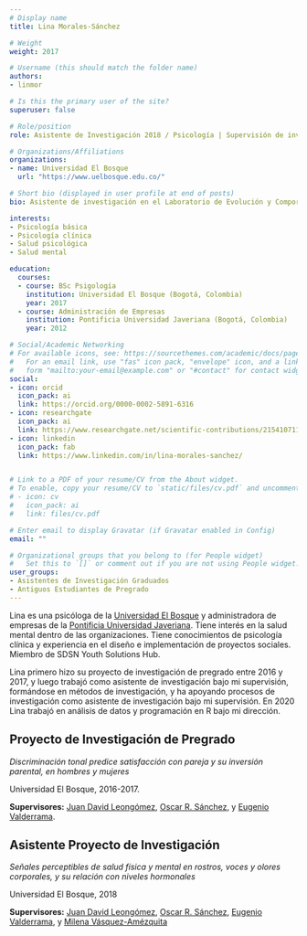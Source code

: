 ```yaml
---
# Display name
title: Lina Morales-Sánchez

# Weight
weight: 2017

# Username (this should match the folder name)
authors:
- linmor

# Is this the primary user of the site?
superuser: false

# Role/position
role: Asistente de Investigación 2018 / Psicología | Supervisión de investigación 2016-2017

# Organizations/Affiliations
organizations:
- name: Universidad El Bosque
  url: "https://www.uelbosque.edu.co/"

# Short bio (displayed in user profile at end of posts)
bio: Asistente de investigación en el Laboratorio de Evolución y Comportamiento Humano en 2018 y estudiante de un proyecto de investigación de pregrado entre 2016 y 2017.

interests:
- Psicología básica
- Psicología clínica
- Salud psicológica
- Salud mental

education:
  courses:
  - course: BSc Psigología
    institution: Universidad El Bosque (Bogotá, Colombia)
    year: 2017
  - course: Administración de Empresas
    institution: Pontificia Universidad Javeriana (Bogotá, Colombia)
    year: 2012

# Social/Academic Networking
# For available icons, see: https://sourcethemes.com/academic/docs/page-builder/#icons
#   For an email link, use "fas" icon pack, "envelope" icon, and a link in the
#   form "mailto:your-email@example.com" or "#contact" for contact widget.
social:
- icon: orcid
  icon_pack: ai
  link: https://orcid.org/0000-0002-5891-6316
- icon: researchgate
  icon_pack: ai
  link: https://www.researchgate.net/scientific-contributions/2154107113-Lina-Morales-Sanchez
- icon: linkedin
  icon_pack: fab
  link: https://www.linkedin.com/in/lina-morales-sanchez/


# Link to a PDF of your resume/CV from the About widget.
# To enable, copy your resume/CV to `static/files/cv.pdf` and uncomment the lines below.
# - icon: cv
#   icon_pack: ai
#   link: files/cv.pdf

# Enter email to display Gravatar (if Gravatar enabled in Config)
email: ""

# Organizational groups that you belong to (for People widget)
#   Set this to `[]` or comment out if you are not using People widget.
user_groups:
- Asistentes de Investigación Graduados
- Antiguos Estudiantes de Pregrado
---
```


Lina es una psicóloga de la [Universidad El Bosque](https://www.uelbosque.edu.co/) y administradora de empresas de la [Pontificia Universidad Javeriana](https://www.javeriana.edu.co/home). Tiene interés en la salud mental dentro de las organizaciones. Tiene conocimientos de psicología clínica y experiencia en el diseño e implementación de proyectos sociales. Miembro de SDSN Youth Solutions Hub.

Lina primero hizo su proyecto de investigación de pregrado entre 2016 y 2017, y luego trabajó como asistente de investigación bajo mi supervisión, formándose en métodos de investigación, y ha apoyando procesos de investigación como asistente de investigación bajo mi supervisión. En 2020 Lina trabajó en análisis de datos y programación en R bajo mi dirección.

## **Proyecto de Investigación de Pregrado**  

*Discriminación tonal predice satisfacción con pareja y su inversión parental, en hombres y mujeres*

Universidad El Bosque, 2016-2017.

**Supervisores:** [Juan David Leongómez](/en/#about), [Oscar R. Sánchez](/en/author/oscar-r.-sanchez/), y [Eugenio Valderrama](/en/author/eugenio-valderrama/).

## **Asistente Proyecto de Investigación**  

*Señales perceptibles de salud física y mental en rostros, voces y olores corporales, y su relación con niveles hormonales*

Universidad El Bosque, 2018

**Supervisores:** [Juan David Leongómez](/en/#about), [Oscar R. Sánchez](/en/author/oscar-r.-sanchez/), [Eugenio Valderrama](/en/author/eugenio-valderrama/), y [Milena Vásquez-Amézquita](/en/author/milena-vasquez-amezquita/)

